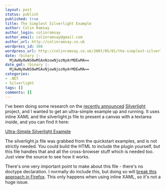 ```yaml
---
layout: post
status: publish
published: true
title: The Simplest Silverlight Example
author: Colin Ramsay
author_login: colinramsay
author_email: colinramsay@gmail.com
author_url: http://colinramsay.co.uk
wordpress_id: 366
wordpress_url: http://colinramsay.co.uk/2007/05/01/the-simplest-silverlight-example/
date: !binary |-
  MjAwNy0wNS0wMSAxNzowNjozNyArMDEwMA==
date_gmt: !binary |-
  MjAwNy0wNS0wMSAxNjowNjozNyArMDEwMA==
categories:
- .NET
- Silverlight
tags: []
comments: []
---
```

<p>I've been doing some research on the <a href="http://blogs.msdn.com/tims/archive/2007/04/15/introducing-microsoft-silverlight.aspx">recently announced</a> <a href="http://www.microsoft.com/silverlight/">Silverlight</a> project, and I wanted to get an ultra-simple example up and running. It uses inline XAML and the silverlight.js file to present a canvas with a textarea inside, and you can find it here:</p>
<p><a href="http://colinramsay.co.uk/static/silverlight/silverlight-one.html" title="Simple Silverlight Example">Ultra-Simple Silverlight  Example</a></p>
<p>The silverlight.js file was grabbed from the quickstart examples, and is not strictly needed. You could build the HTML to include the plugin yourself, but this file handles that and all the cross-browser stuff which is needed too. Just view the source to see how it works.</p>
<p>There's one very important point to make about this file - there's no doctype declaration. I normally do include this, but doing so will <a href="http://forums.microsoft.com/MSDN/ShowPost.aspx?PostID=1146052&amp;SiteID=1">break this approach in Firefox</a>. This only happens when using inline XAML, so it's not a huge issue.</p>
